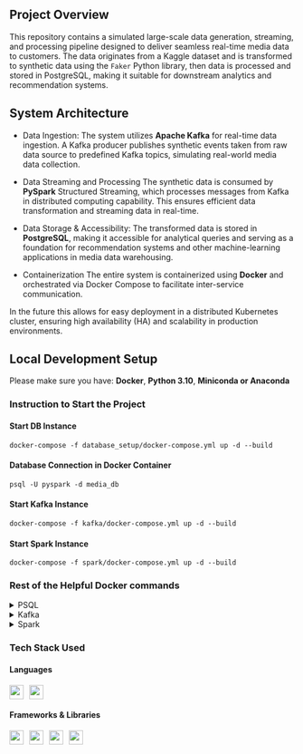 ## Project Overview

This repository contains a simulated large-scale data generation, streaming, and processing pipeline designed to deliver seamless real-time media data to customers. The data originates from a Kaggle dataset and is transformed to synthetic data using the `Faker` Python library, then data is processed and stored in PostgreSQL, making it suitable for downstream analytics and recommendation systems.

## System Architecture

* Data Ingestion:
The system utilizes **Apache Kafka** for real-time data ingestion. A Kafka producer publishes synthetic events taken from raw data source to predefined Kafka topics, simulating real-world media data collection.

* Data Streaming and Processing
The synthetic data is consumed by **PySpark** Structured Streaming, which processes messages from Kafka in distributed computing capability. This ensures efficient data transformation and streaming data in real-time.

* Data Storage & Accessibility:
The transformed data is stored in **PostgreSQL**, making it accessible for analytical queries and serving as a foundation for recommendation systems and other machine-learning applications in media data warehousing.

* Containerization
The entire system is containerized using **Docker** and orchestrated via Docker Compose to facilitate inter-service communication. 


In the future this allows for easy deployment in a distributed Kubernetes cluster, ensuring high availability (HA) and scalability in production environments.

## Local Development Setup

Please make sure you have: **Docker**, **Python 3.10**, **Miniconda or Anaconda**

### Instruction to Start the Project

#### Start DB Instance
```shell
docker-compose -f database_setup/docker-compose.yml up -d --build
```


#### Database Connection in Docker Container
```shell
psql -U pyspark -d media_db
```

#### Start Kafka Instance
```shell
docker-compose -f kafka/docker-compose.yml up -d --build
```

#### Start Spark Instance
```shell
docker-compose -f spark/docker-compose.yml up -d --build
```

### Rest of the Helpful Docker commands
<details>
<summary>PSQL</summary>

#### Stop
```shell
docker-compose -f database/docker-compose.yml down
```

#### Remove DB
```shell
docker rm musicDB
```
</details>

<details>
<summary>Kafka</summary>

#### Stop Kafka Instance
```shell
docker-compose -f kafka/docker-compose.yml down
```
</details>

<details>
<summary>Spark</summary>

#### Stop Spark Instance
```shell
docker-compose -f spark/docker-compose.yml down
```
</details>

### Tech Stack Used

#### Languages
<div style="display: flex; gap: 10px; align-items: center;">
  <img src="https://img.shields.io/badge/Python-3776AB?style=for-the-badge&logo=python&logoColor=white" height="25">
  <img src="https://img.shields.io/badge/SQL-000000?style=for-the-badge&logo=database&logoColor=white" height="25">
</div>

#### Frameworks & Libraries
<div style="display: flex; gap: 10px; align-items: center;">
  <img src="https://img.shields.io/badge/Apache_Kafka-231F20?style=for-the-badge&logo=apachekafka&logoColor=white" height="25">
  <img src="https://img.shields.io/badge/PySpark-E25A1C?style=for-the-badge&logo=apache-spark&logoColor=white" height="25">
  <img src="https://img.shields.io/badge/Docker-2496ED?style=for-the-badge&logo=docker&logoColor=white" height="25">
  <img src="https://img.shields.io/badge/PostgreSQL-4169E1?style=for-the-badge&logo=postgresql&logoColor=white" height="25">
</div>
